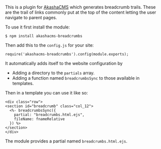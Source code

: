 This is a plugin for [AkashaCMS](http://akashacms.com) which generates breadcrumb trails.  These are the trail of links commonly put at the top of the content letting the user navigate to parent pages.

To use it first install the module:

    $ npm install akashacms-breadcrumbs

Then add this to the `config.js` for your site:

    require('akashacms-breadcrumbs').config(module.exports);

It automatically adds itself to the website configuration by

* Adding a directory to the `partials` array.
* Adding a function named `breadcrumbsSync` to those available in templates.

Then in a template you can use it like so:

    <div class="row">
    <section id="breadcrumb" class="col_12">
      <%- breadcrumbsSync({
        partial: "breadcrumbs.html.ejs",
        fileName: fnameRelative
      }) %>
    </section>
    </div>

The module provides a partial named `breadcrumbs.html.ejs`.